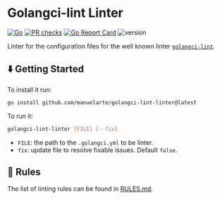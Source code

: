 # Golangci-lint Linter

[![Go](https://github.com/manuelarte/golangci-lint-linter/actions/workflows/go.yml/badge.svg)](https://github.com/manuelarte/golangci-lint-linter/actions/workflows/go.yml)
[![PR checks](https://github.com/manuelarte/golangci-lint-linter/actions/workflows/pr-checks.yml/badge.svg)](https://github.com/manuelarte/golangci-lint-linter/actions/workflows/pr-checks.yml)
[![Go Report Card](https://goreportcard.com/badge/github.com/manuelarte/golangci-lint-linter)](https://goreportcard.com/report/github.com/manuelarte/golangci-lint-linter)
![version](https://img.shields.io/github/v/release/manuelarte/golangci-lint-linter)

Linter for the configuration files for the well known linter [`golangci-lint`][golangci-lint].

## ⬇️  Getting Started

To install it run:

```bash
go install github.com/manuelarte/golangci-lint-linter@latest
```

To run it:

```bash
golangci-lint-linter [FILE] [--fix]
```

- `FILE`: the path to the `.golangci.yml` to be linter.
- `fix`: update file to resolve fixable issues. Default `false`.

## 📜 Rules

The list of linting rules can be found in [RULES.md](./RULES.md).

[golangci-lint]: https://golangci-lint.run/
